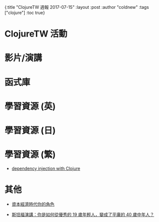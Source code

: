 {:title "ClojureTW 週報 2017-07-15"
:layout :post
:author "coldnew"
:tags  ["clojure"]
:toc true}

# ClojureTW 活動

# 影片/演講

# 函式庫


# 學習資源 (英)

# 學習資源 (日)

# 學習資源 (繁)

* [dependency injection with Clojure](https://humorless.github.io/2017/07/12/dependency-injection/)

# 其他

* [資本經濟時代你的角色](https://chriszheng.science/2017/07/10/Your-role-in-capital-economy/)

* [斯坦福演講：你是如何從優秀的 19 歲年輕人，變成了平庸的 40 歲中年人？](http://36kr.com/p/5083649.html)